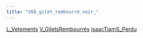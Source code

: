 ```yaml
---
title: "V68_gilet_rembourré_noir_"
---
```


[L_Vetements](notes/equipements/L_Vetements.md) [V_GiletsRembourrés](notes/equipements/vetements/V_GiletsRembourrés.md) [isaacTiam](notes/utilisateurs/beneficiaires/isaacTiam.md)[S_Perdu](notes/statut/S_Perdu.md)